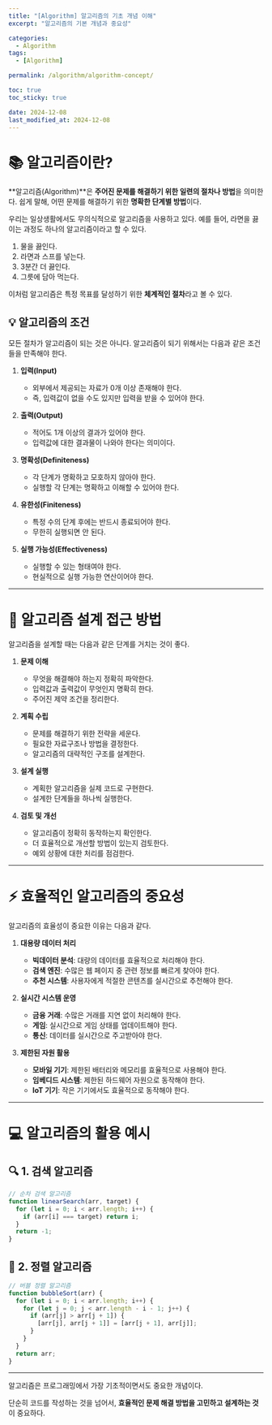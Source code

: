 ```yaml
---
title: "[Algorithm] 알고리즘의 기초 개념 이해"
excerpt: "알고리즘의 기본 개념과 중요성"

categories:
  - Algorithm
tags:
  - [Algorithm]

permalink: /algorithm/algorithm-concept/

toc: true
toc_sticky: true

date: 2024-12-08
last_modified_at: 2024-12-08
---
```


# 📚 알고리즘이란?

**알고리즘(Algorithm)**은 **주어진 문제를 해결하기 위한 일련의 절차나 방법**을 의미한다. 쉽게 말해, 어떤 문제를 해결하기 위한 **명확한 단계별 방법**이다.

우리는 일상생활에서도 무의식적으로 알고리즘을 사용하고 있다. 예를 들어, 라면을 끓이는 과정도 하나의 알고리즘이라고 할 수 있다.

1. 물을 끓인다.
2. 라면과 스프를 넣는다.
3. 3분간 더 끓인다.
4. 그릇에 담아 먹는다.

이처럼 알고리즘은 특정 목표를 달성하기 위한 **체계적인 절차**라고 볼 수 있다.

## 💡 알고리즘의 조건

모든 절차가 알고리즘이 되는 것은 아니다. 알고리즘이 되기 위해서는 다음과 같은 조건들을 만족해야 한다.

1. **입력(Input)**

   - 외부에서 제공되는 자료가 0개 이상 존재해야 한다.
   - 즉, 입력값이 없을 수도 있지만 입력을 받을 수 있어야 한다.

2. **출력(Output)**

   - 적어도 1개 이상의 결과가 있어야 한다.
   - 입력값에 대한 결과물이 나와야 한다는 의미이다.

3. **명확성(Definiteness)**

   - 각 단계가 명확하고 모호하지 않아야 한다.
   - 실행할 각 단계는 명확하고 이해할 수 있어야 한다.

4. **유한성(Finiteness)**

   - 특정 수의 단계 후에는 반드시 종료되어야 한다.
   - 무한히 실행되면 안 된다.

5. **실행 가능성(Effectiveness)**

   - 실행할 수 있는 형태여야 한다.
   - 현실적으로 실행 가능한 연산이어야 한다.

---

# 🎯 알고리즘 설계 접근 방법

알고리즘을 설계할 때는 다음과 같은 단계를 거치는 것이 좋다.

1. **문제 이해**

   - 무엇을 해결해야 하는지 정확히 파악한다.
   - 입력값과 출력값이 무엇인지 명확히 한다.
   - 주어진 제약 조건을 정리한다.

2. **계획 수립**

   - 문제를 해결하기 위한 전략을 세운다.
   - 필요한 자료구조나 방법을 결정한다.
   - 알고리즘의 대략적인 구조를 설계한다.

3. **설계 실행**

   - 계획한 알고리즘을 실제 코드로 구현한다.
   - 설계한 단계들을 하나씩 실행한다.

4. **검토 및 개선**

   - 알고리즘이 정확히 동작하는지 확인한다.
   - 더 효율적으로 개선할 방법이 있는지 검토한다.
   - 예외 상황에 대한 처리를 점검한다.

---

# ⚡ 효율적인 알고리즘의 중요성

알고리즘의 효율성이 중요한 이유는 다음과 같다.

1. **대용량 데이터 처리**

   - **빅데이터 분석**: 대량의 데이터를 효율적으로 처리해야 한다.
   - **검색 엔진**: 수많은 웹 페이지 중 관련 정보를 빠르게 찾아야 한다.
   - **추천 시스템**: 사용자에게 적절한 콘텐츠를 실시간으로 추천해야 한다.

2. **실시간 시스템 운영**

   - **금융 거래**: 수많은 거래를 지연 없이 처리해야 한다.
   - **게임**: 실시간으로 게임 상태를 업데이트해야 한다.
   - **통신**: 데이터를 실시간으로 주고받아야 한다.

3. **제한된 자원 활용**

   - **모바일 기기**: 제한된 배터리와 메모리를 효율적으로 사용해야 한다.
   - **임베디드 시스템**: 제한된 하드웨어 자원으로 동작해야 한다.
   - **IoT 기기**: 작은 기기에서도 효율적으로 동작해야 한다.

---

# 💻 알고리즘의 활용 예시

## 🔍 1. 검색 알고리즘

```javascript
// 순차 검색 알고리즘
function linearSearch(arr, target) {
  for (let i = 0; i < arr.length; i++) {
    if (arr[i] === target) return i;
  }
  return -1;
}
```

## 🔢 2. 정렬 알고리즘

```javascript
// 버블 정렬 알고리즘
function bubbleSort(arr) {
  for (let i = 0; i < arr.length; i++) {
    for (let j = 0; j < arr.length - i - 1; j++) {
      if (arr[j] > arr[j + 1]) {
        [arr[j], arr[j + 1]] = [arr[j + 1], arr[j]];
      }
    }
  }
  return arr;
}
```

---

알고리즘은 프로그래밍에서 가장 기초적이면서도 중요한 개념이다.

단순히 코드를 작성하는 것을 넘어서, **효율적인 문제 해결 방법을 고민하고 설계하는 것**이 중요하다.
